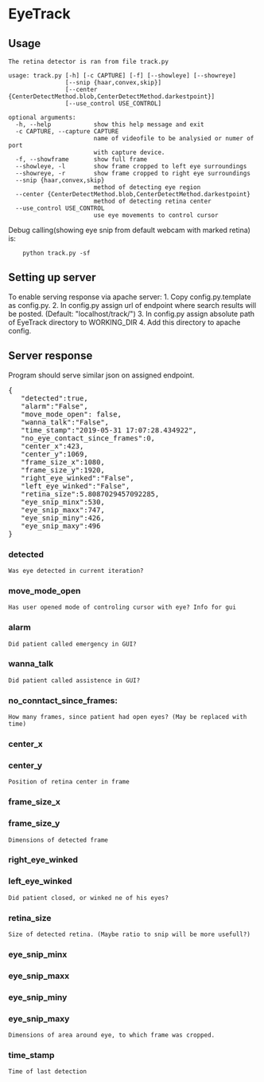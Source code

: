 # EyeTrack
## Usage
	The retina detector is ran from file track.py
```Console
usage: track.py [-h] [-c CAPTURE] [-f] [--showleye] [--showreye]
                [--snip {haar,convex,skip}]
                [--center {CenterDetectMethod.blob,CenterDetectMethod.darkestpoint}]
                [--use_control USE_CONTROL]

optional arguments:
  -h, --help            show this help message and exit
  -c CAPTURE, --capture CAPTURE
                        name of videofile to be analysied or numer of port
                        with capture device.
  -f, --showframe       show full frame
  --showleye, -l        show frame cropped to left eye surroundings
  --showreye, -r        show frame cropped to right eye surroundings
  --snip {haar,convex,skip}
                        method of detecting eye region
  --center {CenterDetectMethod.blob,CenterDetectMethod.darkestpoint}
                        method of detecting retina center
  --use_control USE_CONTROL
                        use eye movements to control cursor

```
Debug calling(showing eye snip from default webcam with marked retina) is:
```Console
	python track.py -sf
```

## Setting up server
 To enable serving response via apache server:
	1. Copy config.py.template as config.py.
	2. In config.py assign url of endpoint where search results will be posted. (Default: "localhost/track/")
	3. In config.py assign absolute path of EyeTrack directory to WORKING_DIR
	4. Add this directory to apache config.

## Server response
Program should serve similar json on assigned endpoint.
<pre>
{  
   "detected":true,
   "alarm":"False",
   "move_mode_open": false,
   "wanna_talk":"False",
   "time_stamp":"2019-05-31 17:07:28.434922",
   "no_eye_contact_since_frames":0,
   "center_x":423,
   "center_y":1069,
   "frame_size_x":1080,
   "frame_size_y":1920,
   "right_eye_winked":"False",
   "left_eye_winked":"False",
   "retina_size":5.8087029457092285,
   "eye_snip_minx":530,
   "eye_snip_maxx":747,
   "eye_snip_miny":426,
   "eye_snip_maxy":496
}
</pre>
### detected
	Was eye detected in current iteration?
### move_mode_open
    Has user opened mode of controling cursor with eye? Info for gui
### alarm
	Did patient called emergency in GUI?
### wanna_talk
	Did patient called assistence in GUI?
### no_conntact_since_frames:
	How many frames, since patient had open eyes? (May be replaced with time)
### center_x 
### center_y
	Position of retina center in frame
### frame_size_x
### frame_size_y
	Dimensions of detected frame
### right_eye_winked
### left_eye_winked
	Did patient closed, or winked ne of his eyes?
### retina_size
	Size of detected retina. (Maybe ratio to snip will be more usefull?)
### eye_snip_minx
### eye_snip_maxx
### eye_snip_miny
### eye_snip_maxy
	Dimensions of area around eye, to which frame was cropped.
### time_stamp
    Time of last detection
